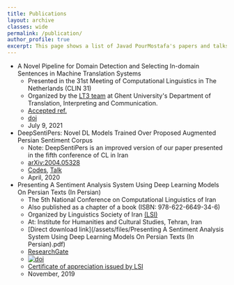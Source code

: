 ```yaml
---
title: Publications
layout: archive
classes: wide
permalink: /publication/
author_profile: true
excerpt: This page shows a list of Javad PourMostafa's papers and talks.
---
```

*   A Novel Pipeline for Domain Detection and Selecting In-domain Sentences in Machine Translation Systems
    *   Presented in the 31st Meeting of Computational Linguistics in The Netherlands (CLIN 31)
    *   Organized by the [LT3 team](https://lt3.ugent.be/) at Ghent University's Department of Translation, Interpreting and Communication.
    *   [Accepted ref.](https://www.clin31.ugent.be/programme/)
    *   [doi](https://doi.org/10.6084/m9.figshare.14829030)
    *   July 9, 2021
*   DeepSentiPers: Novel DL Models Trained Over Proposed Augmented Persian Sentiment Corpus
    *   Note: DeepSentiPers is an improved version of our paper presented in the fifth conference of CL in Iran
    *   [arXiv:2004.05328](https://arxiv.org/abs/2004.05328)
    *   [Codes](https://github.com/JoyeBright/DeepSentiPers), [Talk](https://www.researchgate.net/publication/338570412_A_Deep_Persian_Sentiment_Analysis_Framework)
    *   April, 2020
*   Presenting A Sentiment Analysis System Using Deep Learning Models On Persian Texts (In Persian)
    *   The 5th National Conference on Computational Linguistics of Iran
    *   Also published as a chapter of a book (ISBN: 978-622-6649-34-6)
    *   Organized by Linguistics Society of Iran [(LSI)](https://en.wikipedia.org/wiki/Linguistics_Society_of_Iran)
    *   At: Institute for Humanities and Cultural Studies, Tehran, Iran
    *   [Direct download link](/assets/files/Presenting A Sentiment Analysis System Using Deep Learning Models On Persian Texts (In Persian).pdf)
    *   [ResearchGate](https://www.researchgate.net/publication/335612122_Presenting_A_Sentiment_Analysis_System_Using_Deep_Learning_Models_On_Persian_Texts_In_Persian)
    *   [![doi](https://zenodo.org/badge/DOI/10.5281/zenodo.3551273.svg)](https://doi.org/10.5281/zenodo.3551273)
    *   [Certificate of appreciation issued by LSI](/assets/files/CLConference-English.pdf)
    *   November, 2019
